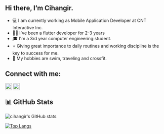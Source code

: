 ## Hi there, I’m Cihangir. 

- 💻 I am currently working as Mobile Application Developer at CNT Interactive Inc.
- 👨‍💻 I've been a flutter developer for 2-3 years
- 🎓 I'm a 3rd year computer engineering student.
- ⭐ Giving great importance to daily routines and working discipline is the key to success for me.
- 💪 My hobbies are swim, traveling and crossfit.


## Connect with me:
[<img align = "left" alt="emirhansern | Instagram" width = "22px" src = "https://cdn.jsdelivr.net/npm/simple-icons@v3/icons/instagram.svg" />][instagram]

[<img align = "left" alt="emirhansern | Linkedin" width = "22px" src = "https://cdn.jsdelivr.net/npm/simple-icons@v3/icons/linkedin.svg" />][linkedin]


<br />

[instagram]: https://www.instagram.com/cihangirtuncerr
[linkedin]: https://www.linkedin.com/in/cihangir-tuncer-b4b3311b0

## 📊 GitHub Stats 
![cihangir's GitHub stats](https://github-readme-stats.vercel.app/api?username=cihangirtuncer&hide=contribs,prs&show_icons=true&theme=dark)

[![Top Langs](https://github-readme-stats.vercel.app/api/top-langs/?username=cihangirtuncer&layout=compact&show_icons=true&theme=dark)](https://github.com/cihangirtuncer/github-readme-stats)
